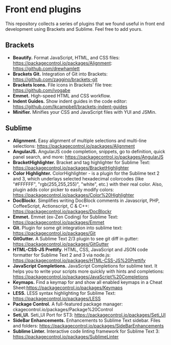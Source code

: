Front end plugins
=================
This repository collects a series of plugins that we found useful in front end development using Brackets and Sublime. Feel free to add yours.

## Brackets
* **Beautify.** Format JavaScript, HTML, and CSS files: https://packagecontrol.io/packages/Alignment: https://github.com/drewhamlett
* **Brackets Git.** Integration of Git into Brackets: https://github.com/zaggino/brackets-git
* **Brackets Icons.** File icons in Brackets' file tree: https://github.com/ivogabe
* **Emmet.** High-speed HTML and CSS workflow.
* **Indent Guides.** Show indent guides in the code editor: https://github.com/lkcampbell/brackets-indent-guides
* **Minifier.** Minifies your CSS and JavaScript files with YUI and JSMin.

## Sublime
* **Alignment.** Easy alignment of multiple selections and multi-line selections: https://packagecontrol.io/packages/Alignment
* **AngularJS.** AngularJS code completion, snippets, go to definition, quick panel search, and more: https://packagecontrol.io/packages/AngularJS
* **BracketHighlighter.** Bracket and tag highlighter for Sublime Text: https://packagecontrol.io/packages/BracketHighlighter
* **Color Highlighter.** ColorHighlighter - is a plugin for the Sublime text 2 and 3, which underlays selected hexadecimal colorcodes (like "#FFFFFF", "rgb(255,255,255)", "white", etc.) with their real color. Also, plugin adds color picker to easily modify colors: https://packagecontrol.io/packages/Color%20Highlighter
* **DocBlockr.** Simplifies writing DocBlock comments in Javascript, PHP, CoffeeScript, Actionscript, C & C++: https://packagecontrol.io/packages/DocBlockr
* **Emmet.** Emmet (ex-Zen Coding) for Sublime Text: https://packagecontrol.io/packages/Emmet
* **Git.** Plugin for some git integration into sublime text: https://packagecontrol.io/packages/Git
* **GitGutter.** A Sublime Text 2/3 plugin to see git diff in gutter: https://packagecontrol.io/packages/GitGutter
* **HTML-CSS-JS Prettify**. HTML, CSS, JavaScript and JSON code formatter for Sublime Text 2 and 3 via node.js: https://packagecontrol.io/packages/HTML-CSS-JS%20Prettify
* **JavaScript Completions.** JavaScript Completions for sublime text. It helps you to write your scripts more quickly with hints and completions: https://packagecontrol.io/packages/JavaScript%20Completions
* **Keymaps.** Find a keymap for and show all enabled keymaps in a Cheat Sheet:https://packagecontrol.io/packages/Keymaps
* **LESS.** LESS syntax highlighting for Sublime Text: https://packagecontrol.io/packages/LESS
* **Package Control.** A full-featured package manager: ckagecontrol.io/packages/Package%20Control
* **Seti_UI.** Seti_UI Port for ST3: https://packagecontrol.io/packages/Seti_UI
* **SideBar Enhancements.** Enhancements to Sublime Text sidebar. Files and folders: https://packagecontrol.io/packages/SideBarEnhancements
* **Sublime Linter.** Interactive code linting framework for Sublime Text 3: https://packagecontrol.io/packages/SublimeLinter
